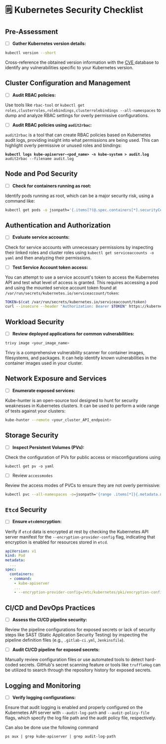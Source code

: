 # 🗒️ Kubernetes Security Checklist

## Pre-Assessment

* [ ] **Gather Kubernetes version details:**

```bash
kubectl version --short
```

Cross-reference the obtained version information with the [CVE ](https://cve.mitre.org/)database to identify any vulnerabilities specific to your Kubernetes version.

## Cluster Configuration and Management

* [ ] **Audit RBAC policies:**&#x20;

Use tools like `rbac-tool` or `kubectl get roles,clusterroles,rolebindings,clusterrolebindings --all-namespaces` to dump and analyze RBAC settings for overly permissive configurations.

* [ ] **Audit RBAC policies using `audit2rbac`:**&#x20;

`audit2rbac` is a tool that can create RBAC policies based on Kubernetes audit logs, providing insight into what permissions are being used. This can highlight overly permissive or unused roles and bindings:

<pre class="language-bash"><code class="lang-bash"><strong>kubectl logs kube-apiserver-&#x3C;pod_name> -n kube-system > audit.log
</strong>audit2rbac --filename audit.log
</code></pre>

## Node and Pod Security

* [ ] **Check for containers running as root:**&#x20;

Identify pods running as root, which can be a major security risk, using a command like:

```bash
kubectl get pods -o jsonpath='{.items[?(@.spec.containers[*].securityContext.runAsUser==0)].metadata.name}'
```

## Authentication and Authorization

* [ ] **Evaluate service accounts:**&#x20;

Check for service accounts with unnecessary permissions by inspecting their linked roles and cluster roles using `kubectl get serviceaccounts -o yaml` and then analyzing their permissions.

* [ ] **Test Service Account token access:**&#x20;

You can attempt to use a service account's token to access the Kubernetes API and test what level of access is granted. This requires accessing a pod and using the mounted service account token found at `/var/run/secrets/kubernetes.io/serviceaccount/token`:

```bash
TOKEN=$(cat /var/run/secrets/kubernetes.io/serviceaccount/token)
curl --insecure --header "Authorization: Bearer $TOKEN" https://kubernetes.default.sv
```

## Workload Security

* [ ] **Review deployed applications for common vulnerabilities:**&#x20;

```bash
trivy image <your_image_name>
```

Trivy is a comprehensive vulnerability scanner for container images, filesystems, and packages. It can help identify known vulnerabilities in the container images used in your cluster.

## Network Exposure and Services

* [ ] **Enumerate exposed services:**&#x20;

Kube-hunter is an open-source tool designed to hunt for security weaknesses in Kubernetes clusters. It can be used to perform a wide range of tests against your clusters:

```bash
kube-hunter --remote <your_cluster_API_endpoint>
```

## Storage Security

* [ ] **Inspect Persistent Volumes (PVs):**

&#x20;Check the configuration of PVs for public access or misconfigurations using&#x20;

```
kubectl get pv -o yaml
```

* [ ] Review `accessmodes`

Review the access modes of PVCs to ensure they are not overly permissive:

```bash
kubectl pvc --all-namespaces -o=jsonpath='{range .items[*]}{.metadata.name}{"\t"}{.spec.accessModes}{"\n"}{end}'
```

## `Etcd` Security

* [ ] **Ensure `etcd`encryption:**&#x20;

Verify if `etcd` data is encrypted at rest by checking the Kubernetes API server manifest for the `--encryption-provider-config` flag, indicating that encryption is enabled for resources stored in `etcd`.

```yaml
apiVersion: v1
kind: Pod
metadata:
  ...
spec:
  containers:
  - command:
    - kube-apiserver
    ...
    - --encryption-provider-config=/etc/kubernetes/pki/encryption-config.yaml

```

## CI/CD and DevOps Practices

* [ ] **Assess the CI/CD pipeline security:**&#x20;

Review the pipeline configurations for exposed secrets or lack of security steps like SAST (Static Application Security Testing) by inspecting the pipeline definition files (e.g., `.gitlab-ci.yml`, `Jenkinsfile`).

* [ ] **Audit CI/CD pipeline for exposed secrets:**&#x20;

Manually review configuration files or use automated tools to detect hard-coded secrets. GitHub's secret scanning feature or tools like `truffleHog` can be utilized to search through the repository history for exposed secrets.

## Logging and Monitoring

* [ ] **Verify logging configurations:**&#x20;

Ensure that audit logging is enabled and properly configured on the Kubernetes API server with `--audit-log-path` and `--audit-policy-file` flags, which specify the log file path and the audit policy file, respectively.

Can also be done use the following command

```
ps aux | grep kube-apiserver | grep audit-log-path
```
